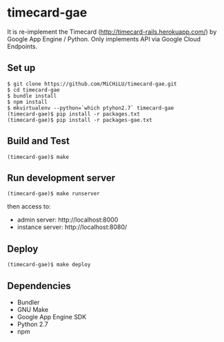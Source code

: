 timecard-gae
============

It is re-implement the Timecard (http://timecard-rails.herokuapp.com/) by Google App Engine / Python.
Only implements API via Google Cloud Endpoints.

Set up
------

    $ git clone https://github.com/MiCHiLU/timecard-gae.git
    $ cd timecard-gae
    $ bundle install
    $ npm install
    $ mkvirtualenv --python=`which ptyhon2.7` timecard-gae
    (timecard-gae)$ pip install -r packages.txt
    (timecard-gae)$ pip install -r packages-gae.txt

Build and Test
--------------

    (timecard-gae)$ make

Run development server
----------------------

    (timecard-gae)$ make runserver

then access to:

* admin server: http://localhost:8000
* instance server: http://localhost:8080/

Deploy
------

    (timecard-gae)$ make deploy

Dependencies
------------

* Bundler
* GNU Make
* Google App Engine SDK
* Python 2.7
* npm
